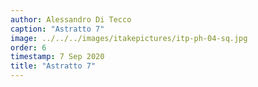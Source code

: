 ```yaml
---
author: Alessandro Di Tecco
caption: "Astratto 7"
image: ../../../images/itakepictures/itp-ph-04-sq.jpg
order: 6
timestamp: 7 Sep 2020
title: "Astratto 7"
---
```

